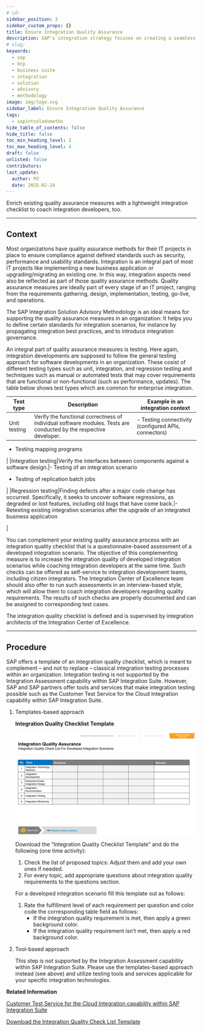 ```yaml
---
# id: 
sidebar_position: 3
sidebar_custom_props: {}
title: Ensure Integration Quality Assurance
description: SAP's integration strategy focuses on creating a seamless, intelligent suite of business applications by integrating end-to-end processes across SAP, partner, and third-party solutions, aiming to accelerate innovation and deliver significant business value. A key component of this strategy is the SAP Integration Solution Advisory Methodology, which provides a comprehensive framework for defining, documenting, and executing enterprise integration strategies, covering both technical and organizational aspects, and can be adapted to various integration technologies and organizational needs.
# slug: 
keywords:
  - sap
  - btp
  - business suite
  - integration
  - solution
  - advisory
  - methodology
image: img/logo.svg
sidebar_label: Ensure Integration Quality Assurance
tags:
  - sapintsoladvmetho
hide_table_of_contents: false
hide_title: false
toc_min_heading_level: 2
toc_max_heading_level: 4
draft: false
unlisted: false
contributors:
last_update:
  author: PO
  date: 2025-02-24
---
```


<!-- loio510460779ea2460ca158d78e1747dc66 -->

Enrich existing quality assurance measures with a lightweight integration checklist to coach integration developers, too.

***

<a name="loio510460779ea2460ca158d78e1747dc66__section_egd_rks_swb"/>

## Context

Most organizations have quality assurance methods for their IT projects in place to ensure compliance against defined standards such as security, performance and usability standards. Integration is an integral part of most IT projects like implementing a new business application or upgrading/migrating an existing one. In this way, integration aspects need also be reflected as part of those quality assurance methods. Quality assurance measures are ideally part of every stage of an IT project, ranging from the requirements gathering, design, implementation, testing, go-live, and operations.

The SAP Integration Solution Advisory Methodology is an ideal means for supporting the quality assurance measures in an organization: It helps you to define certain standards for integration scenarios, for instance by propagating integration best practices, and to introduce integration governance.

An integral part of quality assurance measures is testing. Here again, integration developments are supposed to follow the general testing approach for software developments in an organization. These cosist of different testing types such as unit, integration, and regression testing and techniques such as manual or automated tests that may cover requirements that are functional or non-functional \(such as performance, updates\). The table below shows test types which are common for enterprise integration.

|Test type|Description|Example in an integration context|
|---------|-----------|---------------------------------|
|Unit testing|Verify the functional correctness of individual software modules. Tests are conducted by the respective developer.|-   Testing connectivity \(configured APIs, connectors\)
-   Testing mapping programs

|
|Integration testing|Verify the interfaces between components against a software design.|-   Testing of an integration scenario
-   Testing of replication batch jobs

|
|Regression testing|Finding defects after a major code change has occurred. Specifically, it seeks to uncover software regressions, as degraded or lost features, including old bugs that have come back.|-   Retesting existing integration scenarios after the upgrade of an integrated business application

|

You can complement your existing quality assurance process with an integration quality checklist that is a questionnaire-based assessment of a developed integration scenario. The objective of this complementing measure is to increase the integration quality of developed integration scenarios while coaching integration developers at the same time. Such checks can be offered as self-service to integration development teams, including citizen integrators. The Integration Center of Excellence team should also offer to run such assessments in an interview-based style, which will allow them to coach integration developers regarding quality requirements. The results of such checks are properly documented and can be assigned to corresponding test cases.

The integration quality checklist is defined and is supervised by integration architects of the Integration Center of Excellence.

***

<a name="loio510460779ea2460ca158d78e1747dc66__section_lj2_dls_swb"/>

## Procedure

SAP offers a template of an integration quality checklist, which is meant to complement – and not to replace – classical integration testing processes within an organization. Integration testing is not supported by the Integration Assessment capability within SAP Integration Suite. However, SAP and SAP partners offer tools and services that make integration testing possible such as the Customer Test Service for the Cloud Integration capability within SAP Integration Suite.

1.  Templates-based approach

      
      
    **Integration Quality Checklist Template**

    ![](images/loio2d808465093b45b990912f8dc1e34360_LowRes.png "Integration Quality Checklist Template")

    Download the “Integration Quality Checklist Template” and do the following \(one time activity\):

    1.  Check the list of proposed topics: Adjust them and add your own ones if needed.
    2.  For every topic, add appropriate questions about integration quality requirements to the questions section.

    For a developed integration scenario fill this template out as follows:

    1.  Rate the fulfillment level of each requirement per question and color code the corresponding table field as follows:
        -   If the integration quality requirement is met, then apply a green background color.
        -   If the integration quality requirement isn’t met, then apply a red background color.


2.  Tool-based approach

    This step is not supported by the Integration Assessment capability within SAP Integration Suite. Please use the templates-based approach instead \(see above\) and utilize testing tools and services applicable for your specific integration technologies.


**Related Information**  


[Customer Test Service for the Cloud Integration capability within SAP Integration Suite](https://help.sap.com/docs/CLOUD_INTEGRATION/368c481cd6954bdfa5d0435479fd4eaf/756967bd4de24001b6aae504c7468662.html?q=test%20service&locale=en-US)

[Download the Integration Quality Check List Template](https://d.dam.sap.com/a/vVPmYe5?rc=10)

